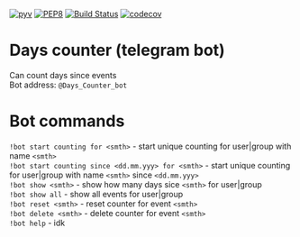 [![pyv](https://img.shields.io/badge/python-3.6%2C%203.6--dev%2C%203.7--dev%2C%20nightly-blue.svg)]()
[![PEP8](https://img.shields.io/badge/code%20style-pep8-orange.svg)](https://www.python.org/dev/peps/pep-0008/)
[![Build Status](https://travis-ci.org/LuckyTea/Days_counter_telegram_bot.svg?branch=master)](https://travis-ci.org/LuckyTea/Days_counter_telegram_bot)
[![codecov](https://codecov.io/gh/LuckyTea/Days_counter_telegram_bot/branch/master/graph/badge.svg)](https://codecov.io/gh/LuckyTea/Days_counter_telegram_bot)
# Days counter (telegram bot)
Can count days since events  
Bot address: `@Days_Counter_bot`

# Bot commands
`!bot start counting for <smth>` - start unique counting for user|group with name `<smth>`  
`!bot start counting since <dd.mm.yyy> for <smth>` - start unique counting for user|group with name `<smth>` since `<dd.mm.yyy>`  
`!bot show <smth>` - show how many days sice `<smth>` for user|group  
`!bot show all` - show all events for user|group  
`!bot reset <smth>` - reset counter for event `<smth>`  
`!bot delete <smth>` - delete counter for event `<smth>`  
`!bot help` - idk
